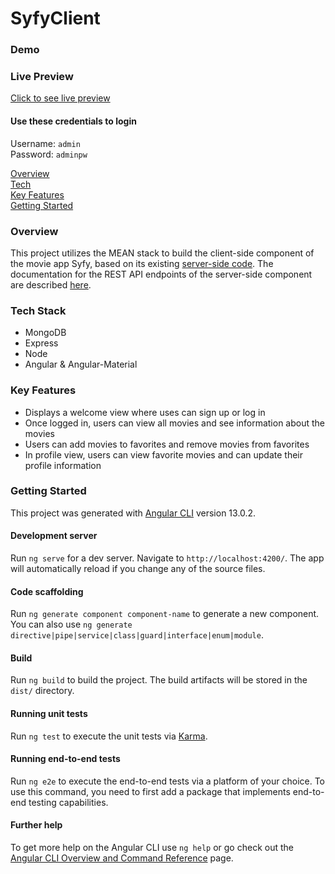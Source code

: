 # SyfyClient

<h3>Demo</h3>

<h3>Live Preview</h3>

[Click to see live preview](https://tadpoleann.github.io/syfy-client/welcome)

#### Use these credentials to login

Username: `admin` <br>
Password: `adminpw`

[Overview](#overview) <br/>
[Tech](#techStack) <br/>
[Key Features](#features) <br/>
[Getting Started](#gettingStarted) <br/>

<h3 id = "overview">Overview</h3>

This project utilizes the MEAN stack to build the client-side component of the movie app Syfy, based on its existing [server-side code](https://github.com/tadpoleann/syfy-api). The documentation for the REST API endpoints of the server-side component are described [here](https://nameless-atoll-42754.herokuapp.com/documentation.html).

<h3 id = "techStack">Tech Stack</h3>

- MongoDB
- Express
- Node
- Angular & Angular-Material

<h3 id = "features">Key Features</h3>

- Displays a welcome view where uses can sign up or log in
- Once logged in, users can view all movies and see information about the movies
- Users can add movies to favorites and remove movies from favorites
- In profile view, users can view favorite movies and can update their profile information

<h3 id = "gettingStarted"> Getting Started </h3>

This project was generated with [Angular CLI](https://github.com/angular/angular-cli) version 13.0.2.

#### Development server

Run `ng serve` for a dev server. Navigate to `http://localhost:4200/`. The app will automatically reload if you change any of the source files.

#### Code scaffolding

Run `ng generate component component-name` to generate a new component. You can also use `ng generate directive|pipe|service|class|guard|interface|enum|module`.

#### Build

Run `ng build` to build the project. The build artifacts will be stored in the `dist/` directory.

#### Running unit tests

Run `ng test` to execute the unit tests via [Karma](https://karma-runner.github.io).

#### Running end-to-end tests

Run `ng e2e` to execute the end-to-end tests via a platform of your choice. To use this command, you need to first add a package that implements end-to-end testing capabilities.

#### Further help

To get more help on the Angular CLI use `ng help` or go check out the [Angular CLI Overview and Command Reference](https://angular.io/cli) page.
